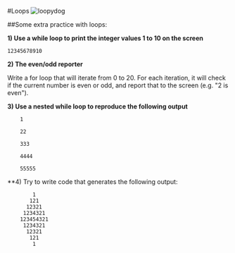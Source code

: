 #Loops 
![loopydog](http://www.chicsonline.org/used2/loopy-dog02.jpg)


##Some extra practice with loops:


**1) Use a while loop to print the integer values 1 to 10 on the screen**

	12345678910



**2) The even/odd reporter**

Write a for loop that will iterate from 0 to 20. For each iteration, it will check if the current number is even or odd, and report that to the screen (e.g. "2 is even").



**3) Use a nested while loop to reproduce the following output**


```
	1
	
	22
	
	333
	
	4444
	
	55555
```


**4) Try to write code that generates the following output:


```
	    1
       121
      12321
     1234321
    123454321
     1234321
      12321
       121
        1
```
